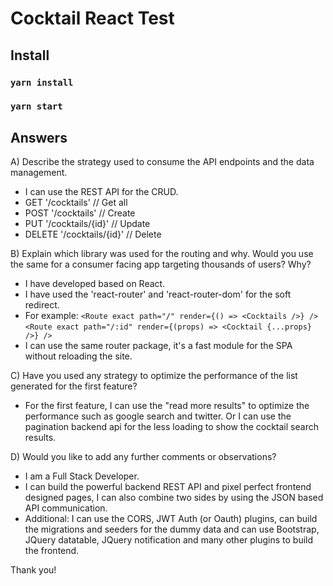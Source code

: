 # Cocktail React Test
## Install
### `yarn install`
### `yarn start`
## Answers
A) Describe the strategy used to consume the API endpoints and the data management.
  * I can use the REST API for the CRUD.
  * GET '/cocktails' // Get all
  * POST '/cocktails' // Create
  * PUT '/cocktails/{id}' // Update
  * DELETE '/cocktails/{id}' // Delete

B) Explain which library was used for the routing and why. Would you use the same for a consumer facing app targeting thousands of users? Why?
  * I have developed based on React.
  * I have used the 'react-router' and 'react-router-dom' for the soft redirect.
  * For example: 
  `<Route exact path="/" render={() => <Cocktails />} />`
  `<Route exact path="/:id" render={(props) => <Cocktail {...props} />} />`
  * I can use the same router package, it's a fast module for the SPA without reloading the site.

C) Have you used any strategy to optimize the performance of the list generated for the first feature?
  * For the first feature, I can use the "read more results" to optimize the performance such as google search and twitter. Or I can use the pagination backend api for the less loading to show the cocktail search results.

D) Would you like to add any further comments or observations?
  * I am a Full Stack Developer.
  * I can build the powerful backend REST API and pixel perfect frontend designed pages, I can also combine two sides by using the JSON based API communication.
  * Additional: I can use the CORS, JWT Auth (or Oauth) plugins, can build the migrations and seeders for the dummy data and can use Bootstrap, JQuery datatable, JQuery notification and many other plugins to build the frontend.
  
Thank you!
